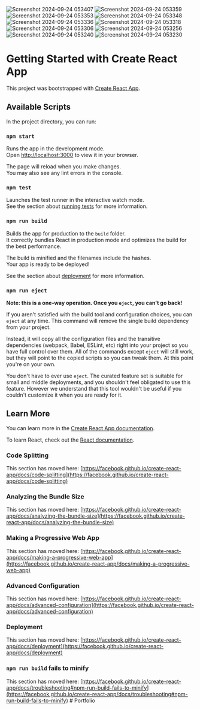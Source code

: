 
![Screenshot 2024-09-24 053407](https://github.com/user-attachments/assets/ecc7b13a-c068-4791-a5e4-404200511687)
![Screenshot 2024-09-24 053359](https://github.com/user-attachments/assets/e98a2e65-59fc-4080-a5b1-e1ed0ebff0eb)
![Screenshot 2024-09-24 053353](https://github.com/user-attachments/assets/f15a4fb5-c9c2-4334-9797-d0c685b270ff)
![Screenshot 2024-09-24 053348](https://github.com/user-attachments/assets/14c237cb-af83-496e-a7b9-ee28e95dd5fb)
![Screenshot 2024-09-24 053336](https://github.com/user-attachments/assets/a7121233-d731-441e-9c86-39dc3c0b414d)
![Screenshot 2024-09-24 053318](https://github.com/user-attachments/assets/232d5bbd-e9f2-44ff-a520-6b5e68c8040d)
![Screenshot 2024-09-24 053306](https://github.com/user-attachments/assets/7b764e15-601d-4ee7-98b6-68f902d0928c)
![Screenshot 2024-09-24 053256](https://github.com/user-attachments/assets/e731990c-cb86-4a50-b4b5-55b2168a6271)
![Screenshot 2024-09-24 053240](https://github.com/user-attachments/assets/8e6b10e0-c976-4b04-8332-b77e1b832aa9)
![Screenshot 2024-09-24 053230](https://github.com/user-attachments/assets/cb241f6f-cc43-437a-976a-a8ac1f8f6e43)

# Getting Started with Create React App

This project was bootstrapped with [Create React App](https://github.com/facebook/create-react-app).

## Available Scripts

In the project directory, you can run:

### `npm start`

Runs the app in the development mode.\
Open [http://localhost:3000](http://localhost:3000) to view it in your browser.

The page will reload when you make changes.\
You may also see any lint errors in the console.

### `npm test`

Launches the test runner in the interactive watch mode.\
See the section about [running tests](https://facebook.github.io/create-react-app/docs/running-tests) for more information.

### `npm run build`

Builds the app for production to the `build` folder.\
It correctly bundles React in production mode and optimizes the build for the best performance.

The build is minified and the filenames include the hashes.\
Your app is ready to be deployed!

See the section about [deployment](https://facebook.github.io/create-react-app/docs/deployment) for more information.

### `npm run eject`

**Note: this is a one-way operation. Once you `eject`, you can't go back!**

If you aren't satisfied with the build tool and configuration choices, you can `eject` at any time. This command will remove the single build dependency from your project.

Instead, it will copy all the configuration files and the transitive dependencies (webpack, Babel, ESLint, etc) right into your project so you have full control over them. All of the commands except `eject` will still work, but they will point to the copied scripts so you can tweak them. At this point you're on your own.

You don't have to ever use `eject`. The curated feature set is suitable for small and middle deployments, and you shouldn't feel obligated to use this feature. However we understand that this tool wouldn't be useful if you couldn't customize it when you are ready for it.

## Learn More

You can learn more in the [Create React App documentation](https://facebook.github.io/create-react-app/docs/getting-started).

To learn React, check out the [React documentation](https://reactjs.org/).

### Code Splitting

This section has moved here: [https://facebook.github.io/create-react-app/docs/code-splitting](https://facebook.github.io/create-react-app/docs/code-splitting)

### Analyzing the Bundle Size

This section has moved here: [https://facebook.github.io/create-react-app/docs/analyzing-the-bundle-size](https://facebook.github.io/create-react-app/docs/analyzing-the-bundle-size)

### Making a Progressive Web App

This section has moved here: [https://facebook.github.io/create-react-app/docs/making-a-progressive-web-app](https://facebook.github.io/create-react-app/docs/making-a-progressive-web-app)

### Advanced Configuration

This section has moved here: [https://facebook.github.io/create-react-app/docs/advanced-configuration](https://facebook.github.io/create-react-app/docs/advanced-configuration)

### Deployment

This section has moved here: [https://facebook.github.io/create-react-app/docs/deployment](https://facebook.github.io/create-react-app/docs/deployment)

### `npm run build` fails to minify

This section has moved here: [https://facebook.github.io/create-react-app/docs/troubleshooting#npm-run-build-fails-to-minify](https://facebook.github.io/create-react-app/docs/troubleshooting#npm-run-build-fails-to-minify)
#   P o r t f o l i o 
 
 
